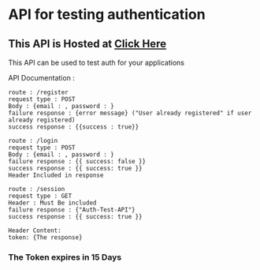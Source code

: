 
# API for testing authentication

## This API is Hosted at [Click Here](https://auth-test-api.herokuapp.com/)
This API can be used to test auth for your applications 

API Documentation :

```
route : /register
request type : POST
Body : {email : , password : }
failure response : {error message} ("User already registered" if user already registered)
success response : {{success : true}}
```

```
route : /login
request type : POST
Body : {email : , password : }
failure response : {{ success: false }}
success response : {{ success: true }}
Header Included in response 
```

``` 
route : /session 
request type : GET 
Header : Must Be included
failure response : {"Auth-Test-API"}
success response : {{ success: true }}
```
```
Header Content:
token: {The response}
```
### The Token expires in 15 Days
